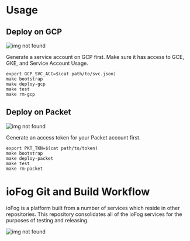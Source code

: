 # Usage

## Deploy on GCP
![img not found](https://raw.githubusercontent.com/iofog/iofog-platform/develop/docs/gcp.png)

Generate a service account on GCP first. Make sure it has access to GCE, GKE, and Service Account Usage.
```
export GCP_SVC_ACC=$(cat path/to/svc.json)
make bootstrap
make deploy-gcp
make test
make rm-gcp
```

## Deploy on Packet
![img not found](https://raw.githubusercontent.com/iofog/iofog-platform/develop/docs/packet.png)

Generate an access token for your Packet account first.
```
export PKT_TKN=$(cat path/to/token)
make bootstrap
make deploy-packet
make test
make rm-packet
```

# ioFog Git and Build Workflow

ioFog is a platform built from a number of services which reside in other repositories. This repository consolidates all of the ioFog services for the purposes of testing and releasing.

![img not found](https://raw.githubusercontent.com/iofog/iofog-platform/develop/docs/artefacts.png)
